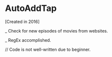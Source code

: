 # AutoAddTap

[Created in 2016]

_ Check for new episodes of movies from websites.

_ RegEx accomplished.


// Code is not well-written due to beginner.
